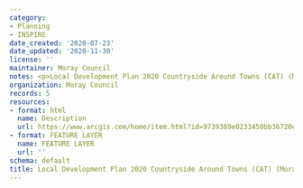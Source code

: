 ```yaml
---
category:
- Planning
- INSPIRE
date_created: '2020-07-23'
date_updated: '2020-11-30'
license: ''
maintainer: Moray Council
notes: <p>Local Development Plan 2020 Countryside Around Towns (CAT) (Moray)</p>
organization: Moray Council
records: 5
resources:
- format: html
  name: Description
  url: https://www.arcgis.com/home/item.html?id=9739369e0233450bb36720efecd09295
- format: FEATURE LAYER
  name: FEATURE LAYER
  url: ''
schema: default
title: Local Development Plan 2020 Countryside Around Towns (CAT) (Moray)
---
```

